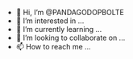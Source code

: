 - 👋 Hi, I’m @PANDAGODOPBOLTE
- 👀 I’m interested in ...
- 🌱 I’m currently learning ...
- 💞️ I’m looking to collaborate on ...
- 📫 How to reach me ...

<!---
PANDAGODOPBOLTE/PANDAGODOPBOLTE is a ✨ special ✨ repository because its `README.md` (this file) appears on your GitHub profile.
You can click the Preview link to take a look at your changes.
--->
